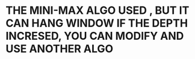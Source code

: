 # THE MINI-MAX ALGO USED , BUT IT CAN HANG WINDOW IF THE DEPTH INCRESED, YOU CAN MODIFY AND USE ANOTHER ALGO
